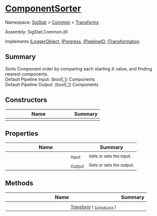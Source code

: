 # [ComponentSorter](./ComponentSorter.md)

Namespace: [SigStat]() > [Common](./../README.md) > [Transforms](./README.md)

Assembly: SigStat.Common.dll

Implements [ILoggerObject](./../ILoggerObject.md), [IProgress](./../Helpers/IProgress.md), [IPipelineIO](./../Pipeline/IPipelineIO.md), [ITransformation](./../ITransformation.md)

## Summary
Sorts Component order by comparing each starting X value, and finding nearest components.  <br>Default Pipeline Input: (bool[,]) Components<br>Default Pipeline Output: (bool[,]) Components

## Constructors

| Name | Summary | 
| --- | --- | 
|<img width=200/> <sub></sub> | <sub></sub> | <br>


## Properties

| Name | Summary | 
| --- | --- | 
|<img width=200/> <sub>Input</sub> | <sub>Gets or sets the input.</sub> | <br>
|<img width=200/> <sub>Output</sub> | <sub>Gets or sets the output.</sub> | <br>


## Methods

| Name | Summary | 
| --- | --- | 
|<img width=200/> <sub>[Transform](./Methods/ComponentSorter-100663515.md) ( [`Signature`](./../Signature.md) )</sub> | <sub></sub> | <br>


